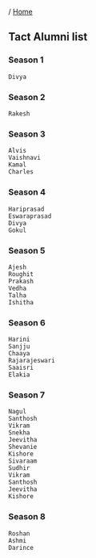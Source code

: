 / [Home](index.md)

## Tact Alumni list


### Season 1
```
Divya
```


### Season 2
```
Rakesh
```


### Season 3
```
Alvis
Vaishnavi
Kamal
Charles
```

### Season 4
```
Hariprasad
Eswaraprasad
Divya
Gokul
```

### Season 5
```
Ajesh
Roughit
Prakash
Vedha
Talha
Ishitha
```


### Season 6
```
Harini
Sanjju
Chaaya
Rajarajeswari
Saaisri
Elakia
```


### Season 7
```
Nagul
Santhosh
Vikram
Snekha
Jeevitha
Shevanie
Kishore
Sivaraam
Sudhir
Vikram
Santhosh
Jeevitha
Kishore
```

### Season 8
```
Roshan
Ashmi
Darince
```
